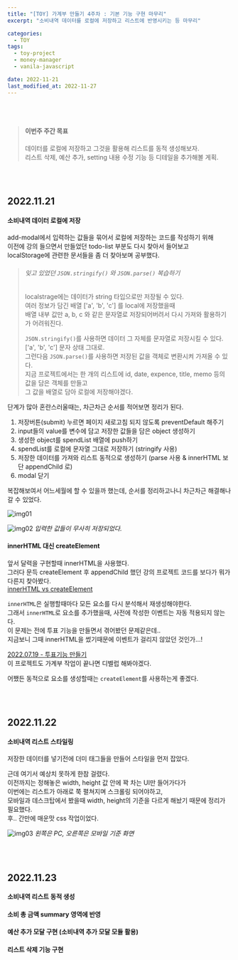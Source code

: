 ```yaml
---
title: "[TOY] 가계부 만들기 4주차 : 기본 기능 구현 마무리"
excerpt: "소비내역 데이터를 로컬에 저장하고 리스트에 반영시키는 등 마무리"

categories:
  - TOY
tags:
  - toy-project
  - money-manager
  - vanila-javascript

date: 2022-11-21
last_modified_at: 2022-11-27
---
```


<br><br>

> #### 이번주 주간 목표
>
> 데이터를 로컬에 저장하고 그것을 활용해 리스트를 동적 생성해보자.<br>
> 리스트 삭제, 예산 추가, setting 내용 수정 기능 등 디테일을 추가해볼 게획.

<br><br>

## 2022.11.21

#### 소비내역 데이터 로컬에 저장

add-modal에서 입력하는 값들을 묶어서 로컬에 저장하는 코드를 작성하기 위해<br>
이전에 강의 들으면서 만들었던 todo-list 부분도 다시 찾아서 들어보고<br>
localStorage에 관련한 문서들을 좀 더 찾아보며 공부했다.

> ###### 잊고 있었던 `JSON.stringify()` 와 `JSON.parse()` 복습하기
>
> localstrage에는 데이터가 string 타입으로만 저장될 수 있다.<br>
> 여러 정보가 담긴 배열 ['a', 'b', 'c'] 를 local에 저장했을때<br>
> 배열 내부 값만 a, b, c 와 같은 문자열로 저장되어버려서 다시 가져와 활용하기가 어려워진다.
>
> `JSON.stringify()`를 사용하면 데이터 그 자체를 문자열로 저장시킬 수 있다.<br> ['a', 'b', 'c'] 문자 상태 그대로.<br>
> 그런다음 `JSON.parse()`를 사용하면 저장된 값을 객체로 변환시켜 가져올 수 있다.<br>
> 지금 프로젝트에서는 한 개의 리스트에 id, date, expence, title, memo 등의 값을 담은 객체를 만들고<br>
> 그 값을 배열로 담아 로컬에 저장해야겠다.

단계가 많아 혼란스러울때는, 차근차근 순서를 적어보면 정리가 된다.

1. 저장버튼(submit) 누르면 페이지 새로고침 되지 않도록 preventDefault 해주기
2. input들의 value를 변수에 담고 저장한 값들을 담은 object 생성하기
3. 생성한 object를 spendList 배열에 push하기
4. spendList를 로컬에 문자열 그대로 저장하기 (stringify 사용)
5. 저장한 데이터를 가져와 리스트 동적으로 생성하기 (parse 사용 & innerHTML 보단 appendChild 로)
6. modal 닫기

복잡해보여서 어느세월에 할 수 있을까 했는데,
순서를 정리하고나니 차근차근 해결해나갈 수 있었다.

![img01](https://user-images.githubusercontent.com/81657811/203342746-46a8e8ce-65ff-4cde-ba19-6958577c0cbd.png)

![img02](https://user-images.githubusercontent.com/81657811/203343487-c3b1d13c-157d-4243-ad69-32b4400b2934.png)
_입력한 값들이 무사히 저장되었다._

#### innerHTML 대신 createElement

앞서 달력을 구현할때 innerHTML을 사용했다.<br>
그러다 문득 createElement 후 appendChild 했던 강의 프로젝트 코드를 보다가 뭐가 다른지 찾아봤다.<br>
[innerHTML vs createElement]

`innerHTML`은 실행할때마다 모든 요소를 다시 분석해서 재생성해야한다.<br>
그래서 `innerHTML`로 요소를 추가했을때, 사전에 작성한 이벤트는 자동 적용되지 않는다.<br>
이 문제는 전에 투표 기능을 만들면서 겪어봤던 문제같은데..<br>
지금보니 그때 innerHTML을 썼기때문에 이벤트가 걸리지 않았던 것인가...!

[2022.07.19 - 투표기능 만들기]<br>
이 프로젝트도 가계부 작업이 끝나면 디벨럽 해봐야겠다.

어쨌든 동적으로 요소를 생성할때는 `createElement`를 사용하는게 좋겠다.

<br><br>

## 2022.11.22

#### 소비내역 리스트 스타일링

저장한 데이터를 넣기전에 더미 태그들을 만들어 스타일을 먼저 잡았다.

근데 여기서 예상치 못하게 한참 걸렸다.<br>
이전까지는 정해놓은 width, height 값 안에 꽉 차는 UI만 들어가다가<br>
이번에는 리스트가 아래로 쭉 펼쳐지며 스크롤링 되어야하고,<br>
모바일과 데스크탑에서 봤을때 width, height의 기준을 다르게 해놨기 때문에 정리가 필요했다.<br>
후.. 간만에 매운맛 css 작업이었다.

![img03](https://user-images.githubusercontent.com/81657811/203344133-9ef5bbbf-7165-4436-93bb-e7c42b55d80d.png)
_왼쪽은 PC, 오른쪽은 모바일 기준 화면_

<br><br>

## 2022.11.23

#### 소비내역 리스트 동적 생성

#### 소비 총 금액 summary 영역에 반영

#### 예산 추가 모달 구현 (소비내역 추가 모달 모듈 활용)

#### 리스트 삭제 기능 구현

[innerhtml vs createelement]: https://velog.io/@arthur/innerHTML-vs-createElement
[2022.07.19 - 투표기능 만들기]: https://yojessie.github.io/til/post-32/
